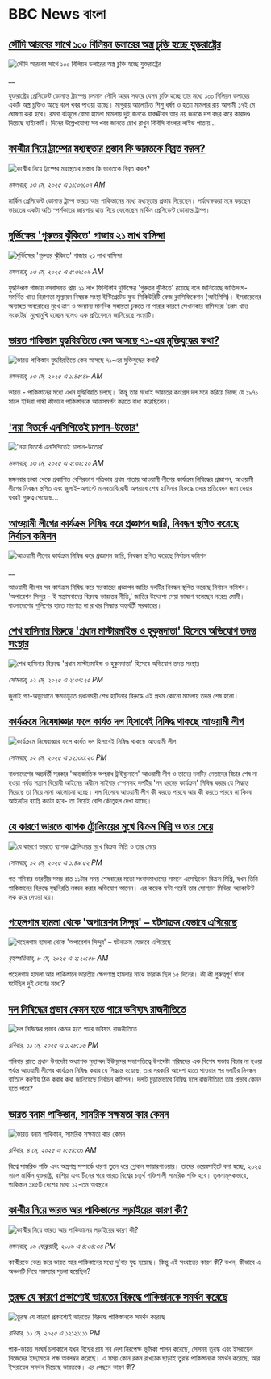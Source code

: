 # BBC News বাংলা## [সৌদি আরবের সাথে ১০০ বিলিয়ন ডলারের অস্ত্র চুক্তি হচ্ছে যুক্তরাষ্ট্রের](https://www.bbc.co.uk/bengali/live/cn8zg3l71jgt?at_campaign=githubrss)![সৌদি আরবের সাথে ১০০ বিলিয়ন ডলারের অস্ত্র চুক্তি হচ্ছে যুক্তরাষ্ট্রের](https://ichef.bbci.co.uk/ace/standard/240/cpsprodpb/6873/live/3bf4fc20-2fe6-11f0-8ff1-59f5dcf8e9f5.jpg)__যুক্তরাষ্ট্রের প্রেসিডেন্ট ডোনাল্ড ট্রাম্পের চলমান সৌদি আরব সফরে যেসব চুক্তি হচ্ছে তার মধ্যে ১০০ বিলিয়ন ডলারের একটি অস্ত্র চুক্তিও আছে বলে খবর পাওয়া যাচ্ছে। মাগুরায় আলোচিত শিশু ধর্ষণ ও হত্যা মামলার রায় আগামী ১৭ই মে ঘোষণা করা হবে। রমনা বটমূলে বোমা হামলা মামলায় দুই জনকে যাবজ্জীবন আর নয় জনকে দশ বছর করে কারাদণ্ড দিয়েছে হাইকোর্ট।  দিনের উল্লেখযোগ্য সব খবর জানতে চোখ রাখুন বিবিসি বাংলার লাইভ পাতায়...## [কাশ্মীর নিয়ে ট্রাম্পের মধ্যস্থতার প্রস্তাব কি ভারতকে বিব্রত করল?](https://www.bbc.com/bengali/articles/c93y8532gv1o?at_campaign=githubrss)![কাশ্মীর নিয়ে ট্রাম্পের মধ্যস্থতার প্রস্তাব কি ভারতকে বিব্রত করল?](https://ichef.bbci.co.uk/ace/standard/240/cpsprodpb/7e4d/live/a848abc0-2fe0-11f0-8f57-b7237f6a66e6.jpg)_মঙ্গলবার, ১৩ মে, ২০২৫ এ ১১:০৬:০৭ AM_মার্কিন প্রেসিডেন্ট ডোনাল্ড ট্রাম্প ভারত আর পাকিস্তানের মধ্যে মধ্যস্থতার প্রস্তাব দিয়েছেন। পর্যবেক্ষকরা মনে করছেন ভারতের একটা অতি স্পর্শকাতর জায়গায় হাত দিয়ে ফেলেছেন মার্কিন প্রেসিডেন্ট ডোনাল্ড ট্রাম্প।## [দুর্ভিক্ষের 'গুরুতর ঝুঁকিতে' গাজার ২১ লাখ বাসিন্দা](https://www.bbc.com/bengali/articles/ce9vgk5vx3no?at_campaign=githubrss)![দুর্ভিক্ষের 'গুরুতর ঝুঁকিতে' গাজার ২১ লাখ বাসিন্দা](https://ichef.bbci.co.uk/ace/standard/240/cpsprodpb/ed49/live/607f0ad0-2fb5-11f0-8ff1-59f5dcf8e9f5.jpg)_মঙ্গলবার, ১৩ মে, ২০২৫ এ ৫:৩৯:০৯ AM_যুদ্ধবিধ্বস্ত গাজায় বসবাসরত প্রায় ২১ লাখ ফিলিস্তিনি দুর্ভিক্ষের 'গুরুতর ঝুঁকিতে' রয়েছে বলে জানিয়েছে জাতিসংঘ-সমর্থিত খাদ্য নিরাপত্তা মূল্যায়ন বিষয়ক সংস্থা ইন্টিগ্রেটেড ফুড সিকিউরিটি ফেজ ক্লাসিফিকেশন (আইপিসি)। ইসরায়েলের অব্যাহত অবরোধের মুখে ত্রাণ ও অন্যান্য মানবিক সহায়তা ঢুকতে না পারার কারণে সেখানকার বাসিন্দারা 'চরম খাদ্য সংকটের' মুখোমুখি হচ্ছেন বলেও এক প্রতিবেদনে জানিয়েছে সংস্থাটি।## [ভারত পাকিস্তান যুদ্ধবিরতিতে কেন আসছে ৭১-এর মুক্তিযুদ্ধের কথা?](https://www.bbc.com/bengali/articles/cdxkv4yryd2o?at_campaign=githubrss)![ভারত পাকিস্তান যুদ্ধবিরতিতে কেন আসছে ৭১-এর মুক্তিযুদ্ধের কথা?](https://ichef.bbci.co.uk/ace/standard/240/cpsprodpb/ef74/live/46df09d0-2f1b-11f0-8f57-b7237f6a66e6.jpg)_মঙ্গলবার, ১৩ মে, ২০২৫ এ ১:৪৫:৪৮ AM_ভারত - পাকিস্তানের মধ্যে এখন যুদ্ধিবিরতি চলছে। কিন্তু তার মধ্যেই ভারতের কংগ্রেস দল মনে করিয়ে দিচ্ছে যে ১৯৭১ সালে ইন্দিরা গান্ধী কীভাবে পাকিস্তানকে আত্মসমর্পন করতে বাধ্য করেছিলেন।## ['নয়া বিতর্কে এনসিপিতেই চাপান-উতোর' ](https://www.bbc.com/bengali/articles/cp3n50lkprno?at_campaign=githubrss)!['নয়া বিতর্কে এনসিপিতেই চাপান-উতোর' ](https://ichef.bbci.co.uk/ace/standard/240/cpsprodpb/3591/live/713bfe90-2fa2-11f0-bc80-0b035d39d98f.jpg)_মঙ্গলবার, ১৩ মে, ২০২৫ এ ২:৩৯:২০ AM_মঙ্গলবার ঢাকা থেকে প্রকাশিত বেশিরভাগ পত্রিকার প্রথম পাতায় আওয়ামী লীগের কার্যক্রম নিষিদ্ধের প্রজ্ঞাপন, আওয়ামী লীগের নিবন্ধন স্থগিত এবং জুলাই-অগাস্টে মানবতাবিরোধী অপরাধে শেখ হাসিনার বিরুদ্ধে তদন্ত প্রতিবেদন জমা দেয়ার খবরই গুরুত্ব পেয়েছে...## [আওয়ামী লীগের কার্যক্রম নিষিদ্ধ করে প্রজ্ঞাপন জারি, নিবন্ধন স্থগিত করেছে নির্বাচন কমিশন](https://www.bbc.co.uk/bengali/live/cy0jgw4075rt?at_campaign=githubrss)![আওয়ামী লীগের কার্যক্রম নিষিদ্ধ করে প্রজ্ঞাপন জারি, নিবন্ধন স্থগিত করেছে নির্বাচন কমিশন](https://ichef.bbci.co.uk/ace/standard/240/cpsprodpb/4a6d/live/b6fed6a0-2f57-11f0-b26b-ab62c890638b.png)__আওয়ামী লীগের সব কার্যক্রম নিষিদ্ধ করে সরকারের প্রজ্ঞাপন জারির দলটির নিবন্ধন স্থগিত করেছে নির্বাচন কমিশন। 'অপারেশন সিন্দুর - ই সন্ত্রাসবাদের বিরুদ্ধে ভারতের নীতি,' জাতির উদ্দেশ্যে দেয়া ভাষণে বলেছেন নরেন্দ্র মোদী। বাংলাদেশের পুলিশের হাতে মারণাস্ত্র না রাখার সিদ্ধান্ত অন্তর্বর্তী সরকারের।## [শেখ হাসিনার বিরুদ্ধে  'প্রধান মাস্টারমাইন্ড ও হুকুমদাতা' হিসেবে অভিযোগ তদন্ত সংস্থার](https://www.bbc.com/bengali/articles/cpvkzl1elwwo?at_campaign=githubrss)![শেখ হাসিনার বিরুদ্ধে  'প্রধান মাস্টারমাইন্ড ও হুকুমদাতা' হিসেবে অভিযোগ তদন্ত সংস্থার](https://ichef.bbci.co.uk/ace/standard/240/cpsprodpb/4cf3/live/68c1dcc0-2f2b-11f0-8ff1-59f5dcf8e9f5.jpg)_সোমবার, ১২ মে, ২০২৫ এ ২:৩৭:২৫ PM_জুলাই গণ-অভ্যুত্থানে ক্ষমতাচ্যুত প্রধানমন্ত্রী শেখ হাসিনার বিরুদ্ধে এই প্রথম কোনো মামলায় তদন্ত শেষ হলো।## [কার্যক্রমে নিষেধাজ্ঞার ফলে কার্যত দল হিসাবেই নিষিদ্ধ থাকছে আওয়ামী লীগ](https://www.bbc.com/bengali/articles/c4g7p3jne8lo?at_campaign=githubrss)![কার্যক্রমে নিষেধাজ্ঞার ফলে কার্যত দল হিসাবেই নিষিদ্ধ থাকছে আওয়ামী লীগ](https://ichef.bbci.co.uk/ace/standard/240/cpsprodpb/88af/live/0e1c1090-2f1e-11f0-8f57-b7237f6a66e6.jpg)_সোমবার, ১২ মে, ২০২৫ এ ১২:৩৩:২৩ PM_বাংলাদেশের অন্তর্বর্তী সরকার 'আন্তর্জাতিক অপরাধ ট্রাইব্যুনালে' আওয়ামী লীগ ও তাদের দলটির নেতাদের বিচার শেষ না হওয়া পর্যন্ত সন্ত্রাস বিরোধী আইনের অধীনে সাইবার স্পেসসহ দলটির 'সব ধরনের কার্যক্রম' নিষিদ্ধ করার যে সিদ্ধান্ত নিয়েছে তা নিয়ে নানা আলোচনা হচ্ছে। দল হিসেবে আওয়ামী লীগ কী করতে পারবে আর কী করতে পারবে না কিংবা আইনটির ব্যাপ্তি কতটা হবে- তা নিয়েই বেশি কৌতূহল দেখা যাচ্ছে।## [যে কারণে ভারতে ব্যাপক ট্রোলিংয়ের মুখে বিক্রম মিশ্রি ও তার মেয়ে](https://www.bbc.com/bengali/articles/clyq2kyl2gqo?at_campaign=githubrss)![যে কারণে ভারতে ব্যাপক ট্রোলিংয়ের মুখে বিক্রম মিশ্রি ও তার মেয়ে](https://ichef.bbci.co.uk/ace/standard/240/cpsprodpb/4fd2/live/76dcfdb0-2f32-11f0-8bc1-7df2ca6d41e7.jpg)_সোমবার, ১২ মে, ২০২৫ এ ১:৪৯:৫২ PM_গত শনিবার ভারতীয় সময় রাত ১১টার সময় শেষবারের মতো সংবাদমাধ্যমের সামনে এসেছিলেন বিক্রম মিশ্রি, যখন তিনি পাকিস্তানের বিরুদ্ধে যুদ্ধবিরতি লঙ্ঘন করার অভিযোগ আনেন। এর কয়েক ঘন্টা পরেই তার সোশ্যাল মিডিয়া অ্যাকাউন্ট লক করে দেওয়া হয়।## [পহেলগাম হামলা থেকে 'অপারেশন সিন্দুর' – ঘটনাক্রম যেভাবে এগিয়েছে](https://www.bbc.com/bengali/articles/c62x2047z1go?at_campaign=githubrss)![পহেলগাম হামলা থেকে 'অপারেশন সিন্দুর' – ঘটনাক্রম যেভাবে এগিয়েছে](https://ichef.bbci.co.uk/ace/standard/240/cpsprodpb/32e4/live/40dcf420-2b47-11f0-b26b-ab62c890638b.jpg)_বৃহস্পতিবার, ৮ মে, ২০২৫ এ ২:২০:৫৮ AM_পহেলগাম হামলা আর পাকিস্তানে ভারতীয় ক্ষেপণাস্ত্র হামলার মাঝে ফারাক ছিল ১৫ দিনের। কী কী গুরুত্বপূর্ণ ঘটনা ঘটেছিল দুই দেশের মধ্যে?## [দল নিষিদ্ধের প্রভাব কেমন হতে পারে ভবিষ্যৎ রাজনীতিতে](https://www.bbc.com/bengali/articles/c8jg74m1ljeo?at_campaign=githubrss)![দল নিষিদ্ধের প্রভাব কেমন হতে পারে ভবিষ্যৎ রাজনীতিতে](https://ichef.bbci.co.uk/ace/standard/240/cpsprodpb/6b01/live/2f3fe910-2e59-11f0-b26b-ab62c890638b.jpg)_রবিবার, ১১ মে, ২০২৫ এ ১:২৮:১৬ PM_শনিবার রাতে প্রধান উপদেষ্টা অধ্যাপক মুহাম্মদ ইউনূসের সভাপতিত্বে উপদেষ্টা পরিষদের এক বিশেষ সভায় বিচার না হওয়া পর্যন্ত আওয়ামী লীগের কার্যক্রম নিষিদ্ধ করার যে সিদ্ধান্ত হয়েছে, তার সরকারি আদেশ হাতে পাওয়ার পর দলটির নিবন্ধন বাতিলে করণীয় ঠিক করার কথা জানিয়েছে নির্বাচন কমিশন। দলটি চূড়ান্তভাবে নিষিদ্ধ হলে রাজনীতিতে তার প্রভাব কেমন হতে পারে?## [ভারত বনাম পাকিস্তান, সামরিক সক্ষমতা কার কেমন ](https://www.bbc.com/bengali/articles/c62gm3y9dl1o?at_campaign=githubrss)![ভারত বনাম পাকিস্তান, সামরিক সক্ষমতা কার কেমন ](https://ichef.bbci.co.uk/ace/standard/240/cpsprodpb/b45e/live/e470bad0-268e-11f0-b26b-ab62c890638b.jpg)_রবিবার, ৪ মে, ২০২৫ এ ৯:৫৪:৩১ AM_বিশ্বে সামরিক শক্তি এবং অস্ত্রশস্ত্র সম্পর্কে ধারণা তুলে ধরে গ্লোবাল ফায়ারপাওয়ার। তাদের ওয়েবসাইটে বলা হচ্ছে, ২০২৫ সালে মার্কিন যুক্তরাষ্ট্র, রাশিয়া এবং চীনের পরে ভারত বিশ্বের চতুর্থ শক্তিশালী সামরিক শক্তি হবে। তুলনামূলকভাবে, পাকিস্তান ১৪৫টি দেশের মধ্যে ১২-তম অবস্থানে।## [কাশ্মীর নিয়ে ভারত আর পাকিস্তানের লড়াইয়ের কারণ কী?](https://www.bbc.com/bengali/news-47292738?at_campaign=githubrss)![কাশ্মীর নিয়ে ভারত আর পাকিস্তানের লড়াইয়ের কারণ কী?](https://ichef.bbci.co.uk/ace/standard/240/cpsprodpb/E2EA/production/_105709085__105648048_hi052329226.jpg)_মঙ্গলবার, ১৯ ফেব্রুয়ারী, ২০১৯ এ ৪:৩৪:৩৪ PM_কাশ্মীরকে কেন্দ্র করে ভারত আর পাকিস্তানের মধ্যে দু'বার যুদ্ধ হয়েছে। কিন্তু এই সংঘাতের কারণ কী? কখন, কীভাবে এ অঞ্চলটি নিয়ে সমস্যার সূচনা হয়েছিল?## [তুরস্ক যে কারণে প্রকাশ্যেই ভারতের বিরুদ্ধে পাকিস্তানকে সমর্থন করেছে](https://www.bbc.com/bengali/articles/cr584g05n0zo?at_campaign=githubrss)![তুরস্ক যে কারণে প্রকাশ্যেই ভারতের বিরুদ্ধে পাকিস্তানকে সমর্থন করেছে](https://ichef.bbci.co.uk/ace/standard/240/cpsprodpb/c1ab/live/967db670-2e5e-11f0-a3dc-77d2fca8f7a5.jpg)_রবিবার, ১১ মে, ২০২৫ এ ১২:২১:১১ PM_পাক-ভারত সংঘর্ষ চলাকালে যখন বিশ্বের প্রায় সব দেশ নিরপেক্ষ ভূমিকা পালন করেছে, সেসময় তুরস্ক এবং ইসরায়েল নিজেদের ইচ্ছামতন পক্ষ অবলম্বন করেছে। এ সময় কোন রকম রাখঢাক ছাড়াই তুরস্ক পাকিস্তানকে সমর্থন করেছে, আর ইসরায়েল সমর্থন দিয়েছে ভারতকে। এর পেছনে কারণ কী?
